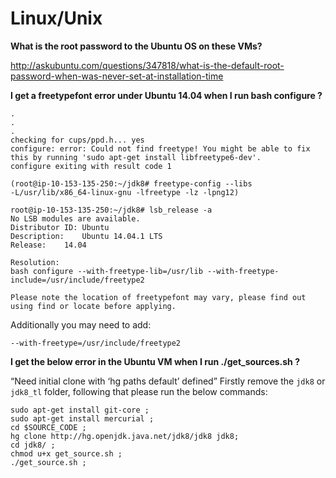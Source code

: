# Linux/Unix

**What is the root password to the Ubuntu OS on these VMs?**

http://askubuntu.com/questions/347818/what-is-the-default-root-password-when-was-never-set-at-installation-time

**I get a freetypefont error under Ubuntu 14.04 when I run bash configure ?**
```text
.
.
.
checking for cups/ppd.h... yes
configure: error: Could not find freetype! You might be able to fix this by running 'sudo apt-get install libfreetype6-dev'. 
configure exiting with result code 1

(root@ip-10-153-135-250:~/jdk8# freetype-config --libs
-L/usr/lib/x86_64-linux-gnu -lfreetype -lz -lpng12)

root@ip-10-153-135-250:~/jdk8# lsb_release -a
No LSB modules are available.
Distributor ID:	Ubuntu
Description:	Ubuntu 14.04.1 LTS
Release:	14.04

Resolution:
bash configure --with-freetype-lib=/usr/lib --with-freetype-include=/usr/include/freetype2

Please note the location of freetypefont may vary, please find out using find or locate before applying.
```

Additionally you may need to add:
```
--with-freetype=/usr/include/freetype2
```

**I get the below error in the Ubuntu VM when I run ./get_sources.sh ?**

“Need initial clone with ‘hg paths default’ defined”
Firstly remove the ```jdk8``` or ```jdk8_tl``` folder, following that please run the below commands:

```
sudo apt-get install git-core ;
sudo apt-get install mercurial ;
cd $SOURCE_CODE ;
hg clone http://hg.openjdk.java.net/jdk8/jdk8 jdk8;
cd jdk8/ ;
chmod u+x get_source.sh ;
./get_source.sh ;
```